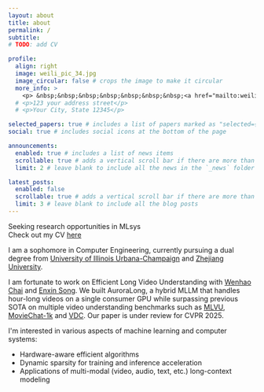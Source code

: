```yaml
---
layout: about
title: about
permalink: /
subtitle: 
# TODO: add CV

profile:
  align: right
  image: weili_pic_34.jpg
  image_circular: false # crops the image to make it circular
  more_info: >
    <p> &nbsp;&nbsp;&nbsp;&nbsp;&nbsp;&nbsp;&nbsp;<a href="mailto:weilixu2@illinois.edu">Email</a> | <a href="https://github.com/Weili-0234">GitHub</a> </p>
  # <p>123 your address street</p>
  # <p>Your City, State 12345</p>

selected_papers: true # includes a list of papers marked as "selected={true}"
social: true # includes social icons at the bottom of the page

announcements:
  enabled: true # includes a list of news items
  scrollable: true # adds a vertical scroll bar if there are more than 3 news items
  limit: 2 # leave blank to include all the news in the `_news` folder

latest_posts:
  enabled: false
  scrollable: true # adds a vertical scroll bar if there are more than 3 new posts items
  limit: 3 # leave blank to include all the blog posts
---
```

Seeking research opportunities in MLsys <br>
Check out my CV <a href="https://www.google.com">here</a>

I am a sophomore in Computer Engineering, currently pursuing a dual degree from <a href="https://illinois.edu">University of Illinois Urbana-Champaign</a> and <a href="https://www.zju.edu.cn/english/">Zhejiang University</a>.

I am fortunate to work on Efficient Long Video Understanding with <a href="http://rese1f.github.io/">Wenhao Chai</a> and <a href="https://espere-1119-song.github.io">Enxin Song</a>. We built AuroraLong, a hybrid MLLM that handles hour-long videos on a single consumer GPU while surpassing previous SOTA on multiple video understanding benchmarks such as <a href="https://github.com/JUNJIE99/MLVU">MLVU</a>, <a href="https://github.com/rese1f/MovieChat">MovieChat-1k</a> and <a href="https://rese1f.github.io/aurora-web">VDC</a>. Our paper is under review for CVPR 2025.

I'm interested in various aspects of machine learning and computer systems: 
- Hardware-aware efficient algorithms
- Dynamic sparsity for training and inference acceleration 
- Applications of multi-modal (video, audio, text, etc.) long-context modeling 
<!-- TODO: state my research interests -->

<!-- Write your biography here. Tell the world about yourself. Link to your favorite [subreddit](http://reddit.com). You can put a picture in, too. The code is already in, just name your picture `prof_pic.jpg` and put it in the `img/` folder.

Put your address / P.O. box / other info right below your picture. You can also disable any of these elements by editing `profile` property of the YAML header of your `_pages/about.md`. Edit `_bibliography/papers.bib` and Jekyll will render your [publications page](/al-folio/publications/) automatically.

Link to your social media connections, too. This theme is set up to use [Font Awesome icons](https://fontawesome.com/) and [Academicons](https://jpswalsh.github.io/academicons/), like the ones below. Add your Facebook, Twitter, LinkedIn, Google Scholar, or just disable all of them. -->
